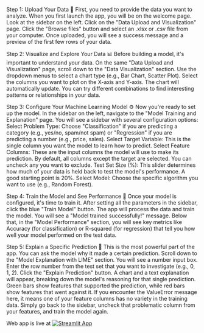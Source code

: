 Step 1: Upload Your Data 📂
First, you need to provide the data you want to analyze.
When you first launch the app, you will be on the welcome page. Look at the sidebar on the left.
Click on the "Data Upload and Visualization" page.
Click the "Browse files" button and select an .xlsx or .csv file from your computer.
Once uploaded, you will see a success message and a preview of the first few rows of your data.

Step 2: Visualize and Explore Your Data 📊
Before building a model, it's important to understand your data.
On the same "Data Upload and Visualization" page, scroll down to the "Data Visualization" section.
Use the dropdown menus to select a chart type (e.g., Bar Chart, Scatter Plot).
Select the columns you want to plot on the X-axis and Y-axis.
The chart will automatically update. You can try different combinations to find interesting patterns or relationships in your data.

Step 3: Configure Your Machine Learning Model ⚙️
Now you're ready to set up the model.
In the sidebar on the left, navigate to the "Model Training and Explanation" page.
You will see a sidebar with several configuration options:
Select Problem Type: Choose "Classification" if you are predicting a category (e.g., yes/no, spam/not spam) or "Regression" if you are predicting a number (e.g., price, sales).
Select Target Variable: This is the single column you want the model to learn how to predict.
Select Feature Columns: These are the input columns the model will use to make its prediction. By default, all columns except the target are selected. You can uncheck any you want to exclude.
Test Set Size (%): This slider determines how much of your data is held back to test the model's performance. A good starting point is 20%.
Select Model: Choose the specific algorithm you want to use (e.g., Random Forest).

Step 4: Train the Model and See Performance 🚀
Once your model is configured, it's time to train it.
After setting all the parameters in the sidebar, click the blue "Train Model" button.
The app will process the data and train the model. You will see a "Model trained successfully!" message.
Below that, in the "Model Performance" section, you will see key metrics like Accuracy (for classification) or R-squared (for regression) that tell you how well your model performed on the test data.

Step 5: Explain a Specific Prediction 🧠
This is the most powerful part of the app. You can ask the model why it made a certain prediction.
Scroll down to the "Model Explanation with LIME" section.
You will see a number input box. Enter the row number from the test set that you want to investigate (e.g., 0, 1, 2).
Click the "Explain Prediction" button.
A chart and a text explanation will appear, breaking down the model's reasoning for that single prediction. Green bars show features that supported the prediction, while red bars show features that went against it.
If you encounter the ValueError message here, it means one of your feature columns has no variety in the training data. Simply go back to the sidebar, uncheck that problematic column from your features, and train the model again.

Web app is live at 
[![Streamlit App](https://static.streamlit.io/badges/streamlit_badge_black_white.svg)](https://krishlime.streamlit.app/)
